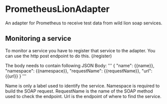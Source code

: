 # PrometheusLionAdapter
An adapter for Prometheus to receive test data from wild lion soap services.

## Monitoring a service

To monitor a service you have to register that service to the adapter. 
You can use the http post endpoint to do this. (/register)

The body needs to contain following JSON Body:
'''
{
  "name": {{name}},
  "namespace": {{namespace}},
  "requestName": {{requestName}},
  "url": {{url}}
}
'''

Name is only a label used to identify the service.
Namespace is required to build the SOAP request. 
RequestName is the name of the SOAP method used to check the endpoint.
Url is the endpoint of where to find the service.
